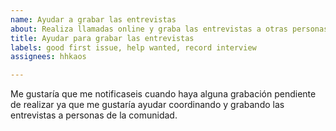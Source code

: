 ```yaml
---
name: Ayudar a grabar las entrevistas
about: Realiza llamadas online y graba las entrevistas a otras personas de la comunidad
title: Ayudar para grabar las entrevistas
labels: good first issue, help wanted, record interview
assignees: hhkaos

---
```


Me gustaría que me notificaseis cuando haya alguna grabación pendiente de realizar ya que me gustaría ayudar coordinando y grabando las entrevistas a personas de la comunidad.
